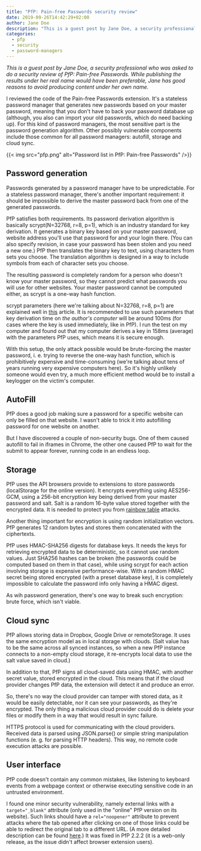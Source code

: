 ```yaml
---
title: "PfP: Pain-free Passwords security review"
date: 2019-09-26T14:42:29+02:00
author: Jane Doe
description: "This is a guest post by Jane Doe, a security professional who was asked to do a security review of PfP: Pain-free Passwords. The review turned up three issues, one of them security-relevant."
categories:
  - pfp
  - security
  - password-managers
---
```


*This is a guest post by Jane Doe, a security professional who was asked to do a security review of PfP: Pain-free Passwords. While publishing the results under her real name would have been preferable, Jane has good reasons to avoid producing content under her own name.*

I reviewed the code of the Pain-free Passwords extension. It's a stateless
password manager that generates new passwords based on your master password,
meaning that you don't have to back your password database up (although, you
also can import your old passwords, which do need backing up). For this kind of
password managers, the most sensitive part is the password generation algorithm.
Other possibly vulnerable components include those common for all password
managers: autofill, storage and cloud sync.

{{< img src="pfp.png" alt="Password list in PfP: Pain-free Passwords" />}}

## Password generation
Passwords generated by a password manager have to be unpredictable. For a
stateless password manager, there's another important requirement: it should be
impossible to derive the master password back from one of the generated
passwords.

PfP satisfies both requirements. Its password derivation algorithm is basically
scrypt(N=32768, r=8, p=1), which is an industry standard for key derivation. It
generates a binary key based on your master password, website address you'll use
that password for and your login there. (You can also specify revision, in case
your password has been stolen and you need a new one.) PfP then translates the
binary key to text, using characters from sets you choose. The translation
algorithm is designed in a way to include symbols from each of character sets
you choose.

The resulting password is completely random for a person who doesn't know your
master password, so they cannot predict what passwords you will use for other
websites. Your master password cannot be computed either, as scrypt is a one-way
hash function.

scrypt parameters (here we're talking about N=32768, r=8, p=1) are explained
well in [this](https://blog.filippo.io/the-scrypt-parameters/) article. It is
recommended to use such parameters that key derivation time on _the author's
computer_ will be around 100ms (for cases where the key is used immediately,
like in PfP). I run the test on my computer and found out that my computer
derives a key in 158ms (average) with the parameters PfP uses, which means it is
secure enough.

With this setup, the only attack possible would be brute-forcing the master
password, i. e. trying to reverse the one-way hash function, which is
prohibitively expensive and time-consuming (we're talking about tens of years
running very expensive computers here). So it's highly unlikely someone would
even try, a much more efficient method would be to install a keylogger on the
victim's computer.

## AutoFill
PfP does a good job making sure a password for a specific website can only be
filled on that website. I wasn't able to trick it into autofilling password for
one website on another.

But I have discovered a couple of non-security bugs. One of them caused autofill
to fail in iframes in Chrome, the other one caused PfP to wait for the submit
to appear forever, running code in an endless loop.

## Storage
PfP uses the API browsers provide to extensions to store passwords (localStorage
for the online version). It encrypts everything using AES256-GCM, using a
256-bit encryption key being derived from your master password and salt. Salt is
a random 16-byte value stored together with the encrypted data. It is needed to
protect you from [rainbow table](https://en.wikipedia.org/wiki/Rainbow_table)
attacks.

Another thing important for encryption is using random initialization vectors.
PfP generates 12 random bytes and stores them concatenated with the ciphertexts.

PfP uses HMAC-SHA256 digests for database keys. It needs the keys for retrieving
encrypted data to be deterministic, so it cannot use random values. Just SHA256
hashes can be broken (the passwords could be computed based on them in that case),
while using scrypt for each action involving storage is expensive
performance-wise. With a random HMAC secret being stored encrypted (with a preset
database key), it is completely impossible to calculate the password info only
having a HMAC digest.

As wih password generation, there's one way to break such encryption: brute
force, which isn't viable.

## Cloud sync
PfP allows storing data in Dropbox, Google Drive or remoteStorage. It uses the
same encryption model as in local storage with clouds.
(Salt value has to be the same across all synced instances, so when a new PfP
instance connects to a non-empty cloud storage, it re-encrypts local data to use
the salt value saved in cloud.)

In addition to that, PfP signs all cloud-saved data using HMAC, with another
secret value, stored encrypted in the cloud. This means that if the cloud
provider changes PfP data, the extension will detect it and produce an error.

So, there's no way the cloud provider can tamper with stored data, as it would
be easily detectable, nor it can see your passwords, as they're encrypted. The
only thing a malicious cloud provider could do is delete your files or modify
them in a way that would result in sync failure.

HTTPS protocol is used for communicating with the cloud providers. Received data
is parsed using JSON.parse() or simple string manipulation functions (e. g. for
parsing HTTP headers). This way, no remote code execution attacks are possible.

## User interface
PfP code doesn't contain any common mistakes, like listening to keyboard events
from a webpage context or otherwise executing sensitive code in an untrusted
environment.

I found one minor security vulnerability, namely external links with a
`target="_blank"` attribute (only used in the "online" PfP version on its
website). Such links should have a `rel="noopener"` attribute to prevent attacks
where the tab opened after clicking on one of those links could be able to
redirect the original tab to a different URL. (A more detailed description can
be found [here](https://mathiasbynens.github.io/rel-noopener/).) It was fixed in
PfP 2.2.2 (it is a web-only release, as the issue didn't affect browser
extension users).
